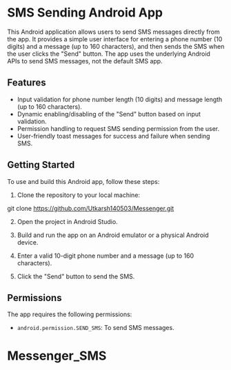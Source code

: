 # SMS Sending Android App

This Android application allows users to send SMS messages directly from the app. It provides a simple user interface for entering a phone number (10 digits) and a message (up to 160 characters), and then sends the SMS when the user clicks the "Send" button. The app uses the underlying Android APIs to send SMS messages, not the default SMS app.

## Features

- Input validation for phone number length (10 digits) and message length (up to 160 characters).
- Dynamic enabling/disabling of the "Send" button based on input validation.
- Permission handling to request SMS sending permission from the user.
- User-friendly toast messages for success and failure when sending SMS.

## Getting Started

To use and build this Android app, follow these steps:

1. Clone the repository to your local machine:

git clone https://github.com/Utkarsh140503/Messenger.git

2. Open the project in Android Studio.

3. Build and run the app on an Android emulator or a physical Android device.

4. Enter a valid 10-digit phone number and a message (up to 160 characters).

5. Click the "Send" button to send the SMS.

## Permissions

The app requires the following permissions:

- `android.permission.SEND_SMS`: To send SMS messages.
# Messenger_SMS
